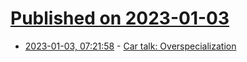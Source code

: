 # [Published on 2023-01-03](index.md)

* [2023-01-03, 07:21:58](https://lobste.rs/s/361eak/car_talk_overspecialization) - [Car talk: Overspecialization](https://youtu.be/mF9sgbSET0A)
